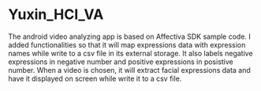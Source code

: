 # Yuxin_HCI_VA

The android video analyzing app is based on Affectiva SDK sample code. I added functionalities so that it will map expressions data with expression names while write to a csv file in its external storage. It also labels negative expressions in negative number and positive expressions in posistive number. When a video is chosen, it will extract facial expressions data and have it displayed on screen while write it to a csv file.
